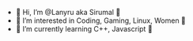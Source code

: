 - 👋 Hi, I’m @Lanyru aka Sirumal 👋
- 👀 I’m interested in Coding, Gaming, Linux, Women 👀
- 🌱 I’m currently learning C++, Javascript 🌱
<!--- 💞️ I’m looking to collaborate on ...
- 📫 How to reach me ...
--->

<!---
Lanyru/Lanyru is a ✨ special ✨ repository because its `README.md` (this file) appears on your GitHub profile.
You can click the Preview link to take a look at your changes.
--->
